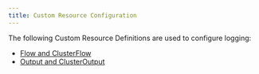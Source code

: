 ```yaml
---
title: Custom Resource Configuration
---
```


<head>
  <link rel="canonical" href="https://ranchermanager.docs.rancher.com/pages-for-subheaders/custom-resource-configuration"/>
</head>

The following Custom Resource Definitions are used to configure logging:

- [Flow and ClusterFlow](flows-and-clusterflows.md)
- [Output and ClusterOutput](outputs-and-clusteroutputs.md)